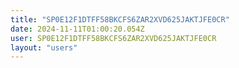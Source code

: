 ```yaml
---
title: "SP0E12F1DTFF58BKCFS6ZAR2XVD625JAKTJFE0CR"
date: 2024-11-11T01:00:20.054Z
user: SP0E12F1DTFF58BKCFS6ZAR2XVD625JAKTJFE0CR
layout: "users"
---
```

    